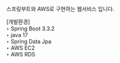 스프링부트와 AWS로 구현하는 웹서비스 입니다.

[개발환경]
<br>
‣ Spring Boot 3.3.2
<br>
‣ java 17
<br>
‣ Spring Data Jpa
<br>
‣ AWS EC2
<br>
‣ AWS RDS
